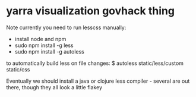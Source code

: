 # yarra visualization govhack thing

Note currently you need to run lesscss manually:
- install node and npm
- sudo npm install -g less
- sudo npm install -g autoless

to automatically build less on file changes:
$ autoless static/less/custom static/css

Eventually we should install a java or clojure less compiler - several are out there, though they all look a little flakey

